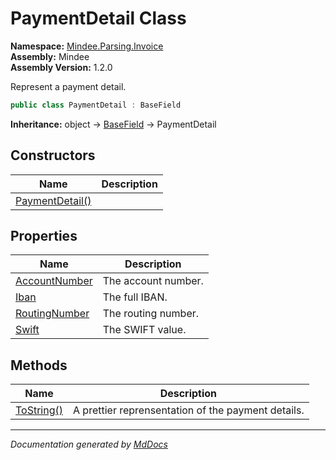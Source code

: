﻿<!--  
  <auto-generated>   
    The contents of this file were generated by a tool.  
    Changes to this file may be list if the file is regenerated  
  </auto-generated>   
-->

# PaymentDetail Class

**Namespace:** [Mindee.Parsing.Invoice](../index.md)  
**Assembly:** Mindee  
**Assembly Version:** 1.2.0

Represent a payment detail.

```csharp
public class PaymentDetail : BaseField
```

**Inheritance:** object → [BaseField](../../Common/BaseField/index.md) → PaymentDetail

## Constructors

| Name                                     | Description |
| ---------------------------------------- | ----------- |
| [PaymentDetail()](constructors/index.md) |             |

## Properties

| Name                                         | Description         |
| -------------------------------------------- | ------------------- |
| [AccountNumber](properties/AccountNumber.md) | The account number. |
| [Iban](properties/Iban.md)                   | The full IBAN.      |
| [RoutingNumber](properties/RoutingNumber.md) | The routing number. |
| [Swift](properties/Swift.md)                 | The SWIFT value.    |

## Methods

| Name                              | Description                                        |
| --------------------------------- | -------------------------------------------------- |
| [ToString()](methods/ToString.md) | A prettier reprensentation of the payment details. |

___

*Documentation generated by [MdDocs](https://github.com/ap0llo/mddocs)*
